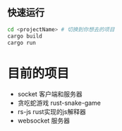 ## 快速运行

```bash
cd <projectName> # 切换到你想去的项目
cargo build
cargo run
```

# 目前的项目

- socket 客户端和服务器
- 贪吃蛇游戏 rust-snake-game
- rs-js rust实现的js解释器
- websocket 服务器
